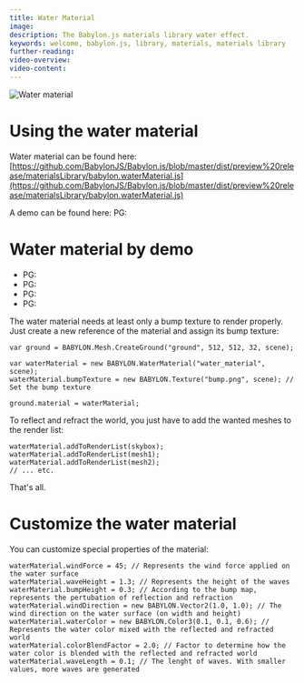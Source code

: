 ```yaml
---
title: Water Material
image: 
description: The Babylon.js materials library water effect.
keywords: welcome, babylon.js, library, materials, materials library
further-reading:
video-overview:
video-content:
---
```


![Water material](/img/extensions/materials/water.jpg)

# Using the water material

Water material can be found here: [https://github.com/BabylonJS/Babylon.js/blob/master/dist/preview%20release/materialsLibrary/babylon.waterMaterial.js](https://github.com/BabylonJS/Babylon.js/blob/master/dist/preview%20release/materialsLibrary/babylon.waterMaterial.js)

A demo can be found here:   PG: <Playground id="#1SLLOJ#20" title="Water Material" description="Example of water material" image=""/>

# Water material by demo

- PG: <Playground id="#1SLLOJ#15" title="Water Material" description="Calm lake" image=""/>  
- PG: <Playground id="#1SLLOJ#17" title="Water Material" description="Ocean, play with waves" image=""/>  
- PG: <Playground id="#1SLLOJ#18" title="Water Material" description="Deep water, play with water color" image=""/>  
- PG: <Playground id="#1SLLOJ#19" title="Water Material" description="Beach" image=""/>

The water material needs at least only a bump texture to render properly.
Just create a new reference of the material and assign its bump texture:

```
var ground = BABYLON.Mesh.CreateGround("ground", 512, 512, 32, scene);

var waterMaterial = new BABYLON.WaterMaterial("water_material", scene);
waterMaterial.bumpTexture = new BABYLON.Texture("bump.png", scene); // Set the bump texture

ground.material = waterMaterial;
```

To reflect and refract the world, you just have to add the wanted meshes to the render list:

```
waterMaterial.addToRenderList(skybox);
waterMaterial.addToRenderList(mesh1);
waterMaterial.addToRenderList(mesh2);
// ... etc.
```

That's all.

# Customize the water material

You can customize special properties of the material:

```
waterMaterial.windForce = 45; // Represents the wind force applied on the water surface
waterMaterial.waveHeight = 1.3; // Represents the height of the waves
waterMaterial.bumpHeight = 0.3; // According to the bump map, represents the pertubation of reflection and refraction
waterMaterial.windDirection = new BABYLON.Vector2(1.0, 1.0); // The wind direction on the water surface (on width and height)
waterMaterial.waterColor = new BABYLON.Color3(0.1, 0.1, 0.6); // Represents the water color mixed with the reflected and refracted world
waterMaterial.colorBlendFactor = 2.0; // Factor to determine how the water color is blended with the reflected and refracted world
waterMaterial.waveLength = 0.1; // The lenght of waves. With smaller values, more waves are generated
```


